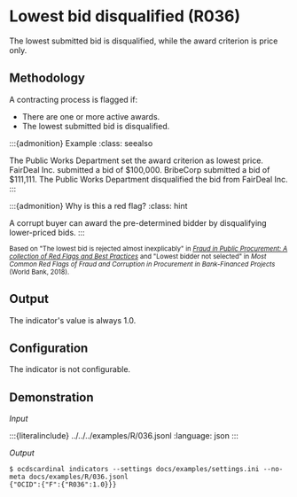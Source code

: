 # Lowest bid disqualified (R036)

The lowest submitted bid is disqualified, while the award criterion is price only.

## Methodology

A contracting process is flagged if:

- There are one or more active awards.
- The lowest submitted bid is disqualified.

:::{admonition} Example
:class: seealso

The Public Works Department set the award criterion as lowest price. FairDeal Inc. submitted a bid of \$100,000. BribeCorp submitted a bid of \$111,111. The Public Works Department disqualified the bid from FairDeal Inc.
:::

:::{admonition} Why is this a red flag?
:class: hint

A corrupt buyer can award the pre-determined bidder by disqualifying lower-priced bids.
:::

<small>Based on "The lowest bid is rejected almost inexplicably" in [*Fraud in Public Procurement: A collection of Red Flags and Best Practices*](https://ec.europa.eu/sfc/system/files/documents/sfc-files/fraud-public-procurement-final-20122017-ares20176254403.pdf) and "Lowest bidder not selected" in *Most Common Red Flags of Fraud and Corruption in Procurement in Bank-Financed Projects* (World Bank, 2018).</small>

## Output

The indicator's value is always 1.0.

## Configuration

The indicator is not configurable.

## Demonstration

*Input*

:::{literalinclude} ../../../examples/R/036.jsonl
:language: json
:::

*Output*

```console
$ ocdscardinal indicators --settings docs/examples/settings.ini --no-meta docs/examples/R/036.jsonl
{"OCID":{"F":{"R036":1.0}}}

```
